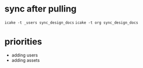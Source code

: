 
# sync after pulling

`icake -t _users sync_design_docs`
`icake -t org sync_design_docs`

# priorities

- adding users
- adding assets

